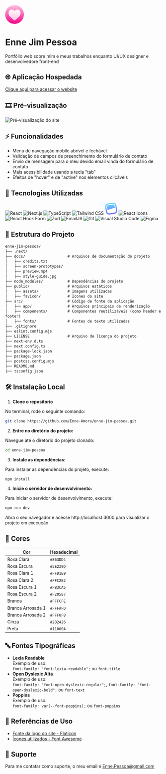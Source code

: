 <img src="public/favicon/apple-touch-icon.png" alt="Logo do site" width="60" height="60">

# Enne Jim Pessoa

 Portfólio web sobre mim e meus trabalhos enquanto UI/UX designer e desenvolvedore front-end


## 🌐 Aplicação Hospedada

 [Clique aqui para acessar o website](https://enne-jim-pessoa.vercel.app)


## 🎞️ Pré-visualização

 <img src="https://github.com/Enne-Amore/enne-jim-pessoa/blob/main/public/assets/preview.gif?raw=true" alt="Pré-visualização do site" width="340" height="200">


## ⚡ Funcionalidades

 - Menu de navegação mobile abrível e fechável
 - Validação de campos de preenchimento do formulário de contato
 - Envio de mensagem para o meu devido email vinda do formulário de contato
 - Mais acessibilidade usando a tecla "tab"
 - Efeitos de "hover" e de "active" nos elementos  clicáveis


## 🚀 Tecnologias Utilizadas

 <p align="left">
   <img src="https://cdn.jsdelivr.net/gh/devicons/devicon/icons/react/react-original.svg" title="React" alt="React" width="40" height="40"/>
   <img src="https://cdn.jsdelivr.net/gh/devicons/devicon/icons/nextjs/nextjs-original.svg" title="Next.js" alt="Next.js" width="40" height="40"/>
   <img src="https://cdn.jsdelivr.net/gh/devicons/devicon/icons/typescript/typescript-original.svg" title="TypeScript" alt="TypeScript" width="40" height="40"/>
   <img src="https://cdn.jsdelivr.net/gh/devicons/devicon/icons/tailwindcss/tailwindcss-original.svg" title="Tailwind CSS" alt="Tailwind CSS" width="40" height="40"/>
   <img src="https://raw.githubusercontent.com/nuxt/modules/main/icons/headlessui.png" title="Headless UI" alt="Headless UI" width="40" height="40"/>
   <img src="https://raw.githubusercontent.com/react-icons/react-icons/master/react-icons.svg" title="React Icons" alt="React Icons" width="40" height="40"/>
   <img src="https://encrypted-tbn0.gstatic.com/images?q=tbn:ANd9GcRXdKj0luKnS60quv6sXxn5JzSZ8Mk0kcFbAA&s" title="React Hook Form" alt="React Hook Form" width="40" height="40"/>
   <img src="https://miro.medium.com/v2/resize:fit:1080/1*9l9kbbiuFHWVqcjUJZcdYw.png" title="Zod" alt="Zod" width="40" height="40"/>
   <img src="https://www.emailjs.com/logo.png" title="EmailJS" alt="EmailJS" width="40" height="40"/>
   <img src="https://cdn.jsdelivr.net/gh/devicons/devicon/icons/git/git-original.svg" title="Git" alt="Git" width="40" height="40"/>
   <img src="https://upload.wikimedia.org/wikipedia/commons/thumb/9/9a/Visual_Studio_Code_1.35_icon.svg/1200px-Visual_Studio_Code_1.35_icon.svg.png" title="Visual Studio Code" alt="Visual Studio Code" width="40" height="40"/>
   <img src="https://blog.greggant.com/images/posts/2019-04-25-figma/Figma.png" title="Figma" alt="Figma" width="40" height="40"/>
 </p>


## 📂 Estrutura do Projeto

 ```plaintext
 enne-jim-pessoa/
 ├── .next/
 ├── docs/                   # Arquivos de documentação do projeto
 │   ├── credits.txt
 │   ├── screen-prototypes/ 
 │   ├── preview.mp4
 │   ├── style-guide.jpg
 ├── node_modules/           # Dependências do projeto
 ├── public/                 # Arquivos estáticos
 │   ├── assets/             # Imagens utilizadas
 │   ├── favicon/            # Ícones do site
 ├── src/                    # Código de fonte da aplicação
 │   ├── app/                # Arquivos principais de renderização
 │   ├── components/         # Componentes reutilizáveis (como header e footer)
 │   ├── fonts/              # Fontes de texto utilizadas
 ├── .gitignore
 ├── eslint.config.mjs
 ├── LICENSE                 # Arquivo de licença do projeto
 ├── next-env.d.ts
 ├── next.config.ts
 ├── package-lock.json
 ├── package.json
 ├── postcss.config.mjs
 ├── README.md
 ├── tsconfig.json
 ```


## 🛠️ Instalação Local

 1. **Clone o repositório**
 
 No terminal, rode o seguinte comando:
 
 ```bash
 git clone https://github.com/Enne-Amore/enne-jim-pessoa.git
 ```
 
 2. **Entre no diretório do projeto:**
 
 Navegue até o diretório do projeto clonado:
 
 ```bash
 cd enne-jim-pessoa
 ```
 
 3. **Instale as dependências:**
 
 Para instalar as dependências do projeto, execute:
 
 ```bash
 npm install
 ```
 4. **Inicie o servidor de desenvolvimento:**
 
 Para iniciar o servidor de desenvolvimento, execute:

 ```bash
 npm run dev
 ```
 
 Abra o seu navegador e acesse http://localhost:3000 para visualizar o projeto em execução.


## 🌈 Cores

 | Cor               | Hexadecimal |
 | ----------------- | ----------- |
 | Roxa Clara        | `#863DD4`   |
 | Roxa Escura       | `#5E239D`   |
 | Rosa Clara 1      | `#FFD1E9`   |
 | Rosa Clara 2      | `#FFC2E2`   |
 | Rosa Escura 1     | `#FB3CA5`   |
 | Rosa Escura 2     | `#F20587`   |
 | Branca            | `#FFFCFE`   |
 | Branca Arrosada 1 | `#FFFAFD`   |
 | Branca Arrosada 2 | `#FFF0F8`   |
 | Cinza             | `#282426`   |
 | Preta             | `#11000A`   |


## 🔤 Fontes Tipográficas

 - **Lexia Readable**  
   Exemplo de uso:  
   `font-family: "font-lexia-readable";` ou `font-title`
 - **Open Dyslexic Alta**  
   Exemplo de uso:  
   `font-family: "font-open-dyslexic-regular";`, `font-family: "font-open-dyslexic-bold";` ou `font-text`
 - **Poppins**  
   Exemplo de uso:  
   `font-family: var(--font-poppins);` ou `font-poppins`


## 🌟 Referências de Uso

 - [Fonte da logo do site - Flaticon](https://www.flaticon.com/br/icones-gratis/coracao)
 - [Ícones utilizados - Font Awesome](https://react-icons.github.io/react-icons/icons/fa6)


## 🔧 Suporte

 Para me contatar como suporte, o meu email é [Enne.Pessoa@gmail.com](mailto:Enne.Pessoa@gmail.com)

